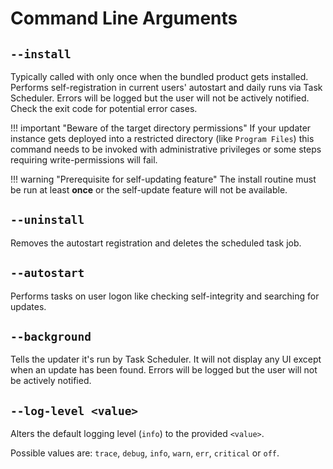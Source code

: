 # Command Line Arguments

## `--install`

Typically called with only once when the bundled product gets installed. Performs self-registration in current users' autostart and daily runs via Task Scheduler. Errors will be logged but the user will not be actively notified. Check the exit code for potential error cases.

!!! important "Beware of the target directory permissions"
    If your updater instance gets deployed into a restricted directory (like `Program Files`) this command needs to be invoked with administrative privileges or some steps requiring write-permissions will fail.

!!! warning "Prerequisite for self-updating feature"
    The install routine must be run at least **once** or the self-update feature will not be available.

## `--uninstall`

Removes the autostart registration and deletes the scheduled task job.

## `--autostart`

Performs tasks on user logon like checking self-integrity and searching for updates.

## `--background`

Tells the updater it's run by Task Scheduler. It will not display any UI except when an update has been found. Errors will be logged but the user will not be actively notified.

## `--log-level <value>`

Alters the default logging level (`info`) to the provided `<value>`.

Possible values are: `trace`, `debug`, `info`, `warn`, `err`, `critical` or `off`.
